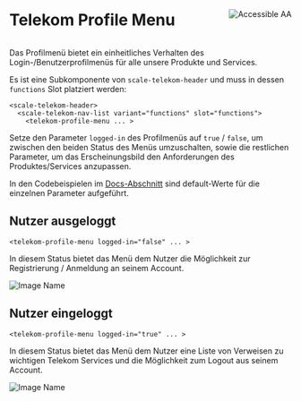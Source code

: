 <div style="display: inline-flex; align-items: center; justify-content: space-between; width: 100%;">
    <h1>Telekom Profile Menu</h1>
    <img src="assets/aa.png" alt="Accessible AA" />
</div>

Das Profilmenü bietet ein einheitliches Verhalten des Login-/Benutzerprofilmenüs für alle unsere Produkte und Services.

Es ist eine Subkomponente von `scale-telekom-header` und muss in dessen `functions` Slot platziert werden:

```
<scale-telekom-header>
  <scale-telekom-nav-list variant="functions" slot="functions">
    <telekom-profile-menu ... >
```

Setze den Parameter `logged-in` des Profilmenüs auf `true` / `false`, um zwischen den beiden Status des Menüs umzuschalten, sowie die restlichen Parameter, um das Erscheinungsbild den Anforderungen des Produktes/Services anzupassen.

In den Codebeispielen im [Docs-Abschnitt](?path=/docs/components-telekom-profile-menu--logged-out) sind default-Werte für die einzelnen Parameter aufgeführt.

## Nutzer ausgeloggt

```
<telekom-profile-menu logged-in="false" ... >
```

In diesem Status bietet das Menü dem Nutzer die Möglichkeit zur Registrierung / Anmeldung an seinem Account.

![Image Name](assets/3_components/telekom-profile-menu/telekom-profile-menu-logged-out.png)

## Nutzer eingeloggt

```
<telekom-profile-menu logged-in="true" ... >
```

In diesem Status bietet das Menü dem Nutzer eine Liste von Verweisen zu wichtigen Telekom Services und die Möglichkeit zum Logout aus seinem Account.

![Image Name](assets/3_components/telekom-profile-menu/telekom-profile-menu-logged-in.png)
